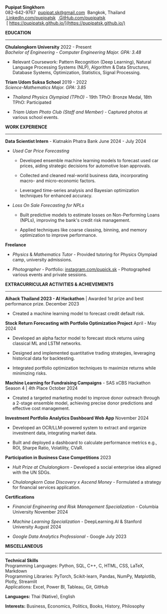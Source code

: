**Pupipat Singkhorn**\
082-642-9767  pupipat.sk@gmail.com  Bangkok, Thailand\
[ LinkedIn.com/pupipatsk](www.linkedin.com/in/pupipatsk)
 [ GitHub.com/pupipatsk](https://github.com/pupipatsk)
 [ https://pupipatsk.github.io/](https://pupipatsk.github.io/)

**EDUCATION**

------------------------------------------------------------------------

**Chulalongkorn University** 2022 - Present\
*Bachelor of Engineering - Computer Engineering Major. GPA: 3.48*

- Relevant Coursework: Pattern Recognition (Deep Learning), Natural
  Language Processing Systems (NLP), Algorithm & Data Structures,
  Database Systems, Optimization, Statistics, Signal Processing.

**Triam Udom Suksa School** 2019 - 2022\
*Science-Mathematics Major. GPA: 3.85*

- *Thailand Physics Olympiad (TPhO)* - 19th TPhO: Bronze Medal, 18th
  TPhO: Participated

- *Triam Udom Photo Club (Staff and Member)* - Captured photos at
  various school events.

**WORK EXPERIENCE**

------------------------------------------------------------------------

**Data Scientist Intern** - Kiatnakin Phatra Bank June 2024 - July 2024

- *Used Car Price Forecasting*

  - Developed ensemble machine learning models to forecast used car
    prices, aiding strategic decisions for automotive loan approvals.

  - Collected and cleaned real-world business data, incorporating macro-
    and micro-economic factors.

  - Leveraged time-series analysis and Bayesian optimization techniques
    for enhanced accuracy.

- *Loss On Sale Forecasting for NPLs*

  - Built predictive models to estimate losses on Non-Performing Loans
    (NPLs), improving the bank's credit risk management.

  - Applied techniques like coarse classing, binning, and memory
    optimization to improve performance.

**Freelance**

- *Physics* & *Mathematics Tutor* - Provided tutoring for Physics
  Olympiad camp, university admissions.

- *Photographer* - Portfolio:
  [instagram.com/pupick.sk](https://www.instagram.com/pupick.sk/) -
  Photographed various events and private sessions.

**EXTRACURRICULAR ACTIVITIES & ACHIEVEMENTS**

------------------------------------------------------------------------

**Aihack Thailand 2023 - AI Hackathon** \| Awarded 1st prize and best
performance prize. December 2023

- Created a machine learning model to forecast credit default risk.

**Stock Return Forecasting with Portfolio Optimization Project** April -
May 2024

- Developed an alpha factor model to forecast stock returns using
  classical ML and LSTM networks.

- Designed and implemented quantitative trading strategies, leveraging
  historical data for backtesting.

- Integrated portfolio optimization techniques to maximize returns while
  minimizing risks.

**Machine Learning for Fundraising Campaigns** - SAS xCBS Hackathon
Season 4 \| 4th Place October 2024

- Created a targeted marketing model to improve donor outreach through a
  2-stage ensemble model, achieving precise donor predictions and
  effective cost management.

**Investment Portfolio Analytics Dashboard Web App** November 2024

- Developed an OCR/LLM-powered system to extract and organize investment
  data, integrating market data.

- Built and deployed a dashboard to calculate performance metrics e.g.,
  ROI, Sharpe Ratio, Volatility, CVaR.

**Participation in Business Case Competitions** 2023

- *Hult Prize at Chulalongkorn* - Developed a social enterprise idea
  aligned with the UN SDGs.

- *Chulalongkorn Case Discovery x Ascend Money* - Formulated a strategy
  for financial services application.

**Certifications**

- *Financial Engineering and Risk Management Specialization* - Columbia
  University November 2024

- *Machine Learning Specialization* - DeepLearning.AI & Stanford
  University August 2024

- *Google Data Analytics Professional* - Google July 2023

**MISCELLANEOUS**

------------------------------------------------------------------------

**Technical Skills**\
Programming Languages: Python, SQL, C++, C, HTML, CSS, LaTeX, Markdown\
Programming Libraries: PyTorch, Scikit-learn, Pandas, NumPy, Matplotlib,
Plotly, Streamlit\
Applications: Excel, Power BI, Tableau, Git, GitHub

**Languages:** Thai (Native), English

**Interests:** Business, Economics, Politics, Books, History, Philosophy
